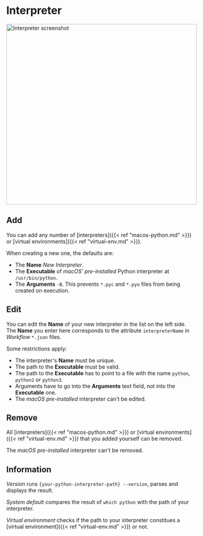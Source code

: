 # Interpreter

<img src="/images/preferences-interpreter-screenshot.png" alt="Interpreter screenshot" style="display:block; max-width:846px; max-height:478px; width:100%; height:auto;">

## Add

You can add any number of [interpreters]({{< ref "macos-python.md" >}}) or [virtual environments]({{< ref "virtual-env.md" >}}).

When creating a new one, the defaults are:

- The **Name** *New Interpreter*.
- The **Executable** of *macOS' pre-installed* Python interpreter at `/usr/bin/python`.
- The **Arguments** `-B`. This prevents `*.pyc` and `*.pyo` files from being created on execution.

## Edit

You can edit the **Name** of your new interpreter in the list on the left side. The **Name** you enter here corresponds to the attribute `interpreterName` in *Workflow* `*.json` files.

Some restrictions apply:

- The interpreter's **Name** must be unique.
- The path to the **Executable** must be valid.
- The path to the **Executable** has to point to a file with the name `python`, `python2` or `python3`.
- Arguments have to go into the **Arguments** text field, not into the **Executable** one. 
- The *macOS pre-installed* interpreter can't be edited.

## Remove

All [interpreters]({{< ref "macos-python.md" >}}) or [virtual environments]({{< ref "virtual-env.md" >}}) that you added yourself can be removed.

The *macOS pre-installed* interpreter can't be removed.

## Information

*Version* runs `{your-python-interpreter-path} --version`, parses and displays the result.

*System default* compares the result of `which python` with the path of your interpreter.

*Virtual environment* checks if the path to your interpreter constitues a [virtual environment]({{< ref "virtual-env.md" >}}) or not.
